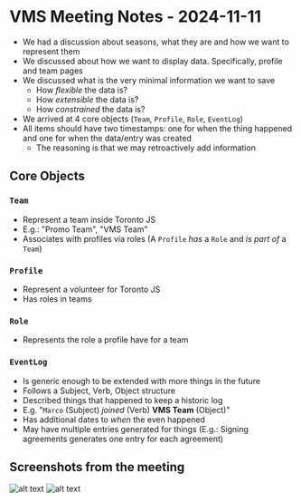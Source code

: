 # VMS Meeting Notes - 2024-11-11

- We had a discussion about seasons, what they are and how we want to represent them
- We discussed about how we want to display data. Specifically, profile and team pages
- We discussed what is the very minimal information we want to save
	- How _flexible_ the data is?
	- How _extensible_ the data is?
	- How _constrained_ the data is?
- We arrived at 4 core objects (`Team`, `Profile`, `Role`, `EventLog`)
- All items should have two timestamps: one for when the thing happened and one for when the data/entry was created
	- The reasoning is that we may retroactively add information

## Core Objects

### `Team`

- Represent a team inside Toronto JS
- E.g.: "Promo Team", "VMS Team"
- Associates with profiles via roles (A `Profile` _has_ a `Role` and _is part of_ a `Team`)

### `Profile`

- Represent a volunteer for Toronto JS
- Has roles in teams

### `Role`

- Represents the role a profile have for a team

### `EventLog`

- Is generic enough to be extended with more things in the future
- Follows a Subject, Verb, Object structure
- Described things that happened to keep a historic log
- E.g. "`Marco` (Subject) _joined_ (Verb) **VMS Team** (Object)"
- Has additional dates to _when_ the even happened
- May have multiple entries generated for things (E.g.: Signing agreements generates one entry for each agreement)

## Screenshots from the meeting

![alt text](./Screenshot-2024-11-11-093914.png)
![alt text](./Screenshot-2024-11-11-102232.png)
